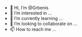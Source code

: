 - 👋 Hi, I’m @Grbenis
- 👀 I’m interested in ...
- 🌱 I’m currently learning ...
- 💞️ I’m looking to collaborate on ...
- 📫 How to reach me ...

<!---
Grbenis/Grbenis is a ✨ special ✨ repository because its `README.md` (this file) appears on your GitHub profile.
You can click the Preview link to take a look at your changes.
--->
